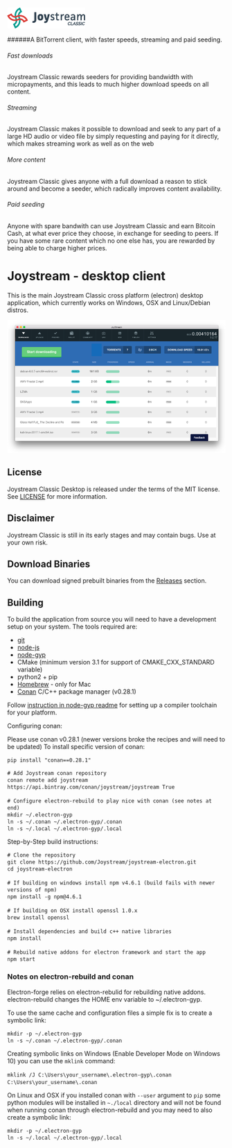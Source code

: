 ![screenshot](src/assets/img/joystream-classic-color.png)

######A BitTorrent client, with faster speeds, streaming and paid seeding.

###### Fast downloads
Joystream Classic rewards seeders for providing bandwidth with micropayments, and this leads to much higher download speeds on all content.

###### Streaming
Joystream Classic makes it possible to download and seek to any part of a large HD audio or video file by simply requesting and paying for it directly, which makes streaming work as well as on the web

###### More content
Joystream Classic gives anyone with a full download a reason to stick around and become a seeder, which radically improves content availability.

###### Paid seeding
Anyone with spare bandwith can use Joystream Classic and earn Bitcoin Cash, at what ever price they choose, in exchange for seeding to peers. If you have some rare content which no one else has, you are rewarded by being able to charge higher prices.


# Joystream - desktop client

This is the main Joystream Classic cross platform (electron) desktop application, which currently works on Windows, OSX and Linux/Debian distros.

![screenshot](src/assets/docs/screenshot.png)

## License

Joystream Classic Desktop is released under the terms of the MIT license.
See [LICENSE](LICENSE) for more information.

## Disclaimer

Joystream Classic is still in its early stages and may contain bugs. Use at your own risk.

## Download Binaries

You can download signed prebuilt binaries from the [Releases](https://github.com/Joystream/joystream-electron/releases) section.

## Building

To build the application from source you will need to have a development setup on your system. The tools required are:
- [git](https://git-scm.com/)
- [node-js](https://nodejs.org)
- [node-gyp](https://github.com/nodejs/node-gyp)
- CMake (minimum version 3.1 for support of CMAKE_CXX_STANDARD variable)
- python2 + pip
- [Homebrew](https://brew.sh/)  - only for Mac
- [Conan](https://www.conan.io/downloads) C/C++ package manager (v0.28.1)

Follow [instruction in node-gyp readme](https://github.com/nodejs/node-gyp) for setting up a compiler toolchain for your platform.

Configuring conan:

Please use conan v0.28.1 (newer versions broke the recipes and will need to be updated)
To install specific version of conan:
```
pip install "conan==0.28.1"
```

```
# Add Joystream conan repository
conan remote add joystream https://api.bintray.com/conan/joystream/joystream True

# Configure electron-rebuild to play nice with conan (see notes at end)
mkdir ~/.electron-gyp
ln -s ~/.conan ~/.electron-gyp/.conan
ln -s ~/.local ~/.electron-gyp/.local
```

Step-by-Step build instructions:
```
# Clone the repository
git clone https://github.com/Joystream/joystream-electron.git
cd joystream-electron

# If building on windows install npm v4.6.1 (build fails with newer versions of npm)
npm install -g npm@4.6.1

# If building on OSX install openssl 1.0.x
brew install openssl

# Install dependencies and build c++ native libraries
npm install

# Rebuild native addons for electron framework and start the app
npm start
```

### Notes on electron-rebuild and conan
Electron-forge relies on electron-rebulid for rebuilding native addons.
electron-rebuild changes the HOME env variable to ~/.electron-gyp.

To use the same cache and configuration files a simple fix is to create a symbolic link:

```
mkdir -p ~/.electron-gyp
ln -s ~/.conan ~/.electron-gyp/.conan
```

Creating symbolic links on Windows (Enable Developer Mode on Windows 10) you can use the `mklink` command:

`mklink /J C:\Users\your_username\.electron-gyp\.conan C:\Users\your_username\.conan`

On Linux and OSX if you installed conan with `--user` argument to `pip` some python modules will be installed in `~./local` directory and will not be found when running conan through electron-rebuild and you may need to also create a symbolic link:

```
mkdir -p ~/.electron-gyp
ln -s ~/.local ~/.electron-gyp/.local
```
